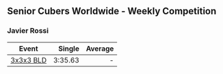 ## Senior Cubers Worldwide - Weekly Competition
### Javier Rossi

| Event | Single | Average |
| -- | --: | --: |
| [3x3x3 BLD](javier_rossi/333bf.md) | 3:35.63 | - |

<!-- Global site tag (gtag.js) - Google Analytics -->
<script async src="https://www.googletagmanager.com/gtag/js?id=UA-86348435-3"></script>
<script>window.dataLayer = window.dataLayer || []; function gtag() {dataLayer.push(arguments);} gtag('js', new Date()); gtag('config', 'UA-86348435-3');</script>
